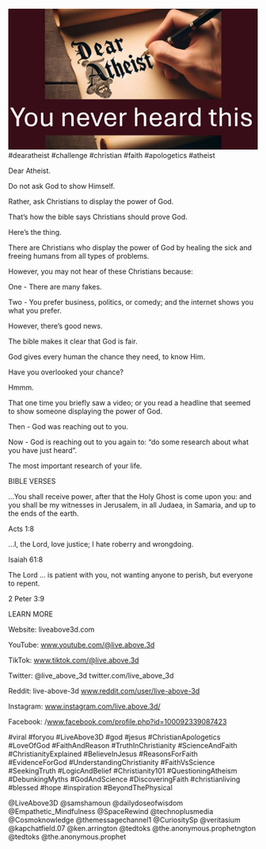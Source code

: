![Video cover image](cover.jpg)
#dearatheist #challenge #christian #faith #apologetics #atheist

Dear Atheist.

Do not ask God to show Himself.

Rather, ask Christians to display the power of God.

That’s how the bible says Christians should prove God.

Here’s the thing.

There are Christians who display the power of God by healing the sick and freeing humans from all types of problems.

However, you may not hear of these Christians because:

One - There are many fakes.

Two - You prefer business, politics, or comedy; and the internet shows you what you prefer.

However, there’s good news.

The bible makes it clear that God is fair.

God gives every human the chance they need, to know Him.

Have you overlooked your chance?

Hmmm.

That one time you briefly saw a video; or you read a headline that seemed to show someone displaying the power of God.

Then - God was reaching out to you.

Now - God is reaching out to you again to: “do some research about what you have just heard”.

The most important research of your life.


BIBLE VERSES

...You shall receive power, after that the Holy Ghost is come upon you: and you shall be my witnesses in Jerusalem, in all Judaea, in Samaria, and up to the ends of the earth.

Acts 1:8

…I, the Lord, love justice; I hate roberry and wrongdoing.

Isaiah 61:8

The Lord … is patient with you, not wanting anyone to perish, but everyone to repent.

2 Peter 3:9

LEARN MORE

Website: liveabove3d.com

YouTube: www.youtube.com/@live.above.3d

TikTok: www.tiktok.com/@live.above.3d

Twitter: @live_above_3d twitter.com/live_above_3d

Reddit: live-above-3d www.reddit.com/user/live-above-3d

Instagram: www.instagram.com/live.above.3d/

Facebook: /www.facebook.com/profile.php?id=100092339087423

#viral #foryou #LiveAbove3D #god #jesus #ChristianApologetics #LoveOfGod #FaithAndReason #TruthInChristianity #ScienceAndFaith #ChristianityExplained #BelieveInJesus #ReasonsForFaith #EvidenceForGod #UnderstandingChristianity #FaithVsScience #SeekingTruth #LogicAndBelief #Christianity101 #QuestioningAtheism #DebunkingMyths #GodAndScience #DiscoveringFaith #christianliving #blessed #hope #inspiration #BeyondThePhysical

@LiveAbove3D @samshamoun @dailydoseofwisdom @Empathetic_Mindfulness @SpaceRewind @technoplusmedia @Cosmoknowledge @themessagechannel1 @CuriositySp @veritasium @kapchatfield.07 @ken.arrington @tedtoks @the.anonymous.prophetngton @tedtoks @the.anonymous.prophet